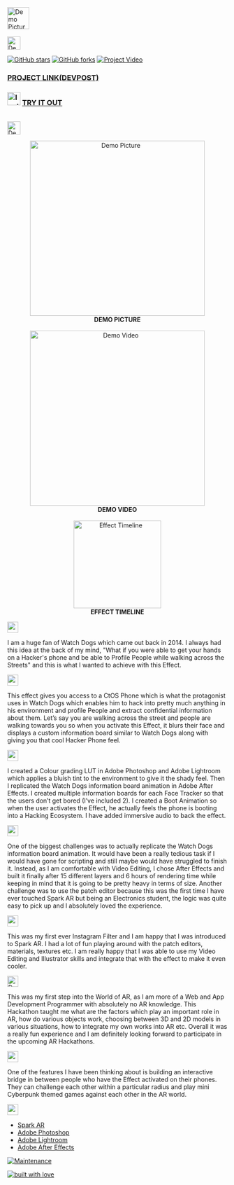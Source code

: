 


<img src="https://github.com/L3thal14/CtOS-Phone/blob/master/textures/READMETEXTS/title.png?raw=true" alt="Demo Picture" height="50" />
<br>
<br>
<img src="https://github.com/L3thal14/CtOS-Phone/blob/master/textures/READMETEXTS/fbhackathon.png?raw=true" alt="Demo Picture" height="30" />

[![GitHub stars](https://img.shields.io/github/stars/L3thal14/CtOS-Phone.svg?logo=github)]([https://github.com/L3thal-infosec/CtOS-Phone/stargazers](https://github.com/L3thal-infosec/CtOS-Phone/stargazers)) [![GitHub forks](https://img.shields.io/github/forks/L3thal14/CtOS-Phone.svg?logo=github&color=teal)]([https://github.com/L3thal-infosec/CtOS-Phone/network/](https://github.com/L3thal-infosec/CtOS-Phone/network/))
[![Project Video](https://github.com/L3thal14/CtOS-Phone/blob/master/textures/READMETEXTS/yttemp.png)](https://www.youtube.com/watch?v=S1ZozMmvHzA)
<br>

### [PROJECT LINK(DEVPOST)](https://devpost.com/software/ctos-phone "Devpost")		
###  <img src="https://github.com/L3thal14/CtOS-Phone/blob/master/textures/SCREENSHOTS/instalogo.png?raw=true" alt="Instagram" height="30" /> [TRY IT OUT](https://www.instagram.com/ar/710049529540678/?ch=NTI0ODZmNDk4MjliODE4YjNlYzYzZWEyZWUzN2RlZjI%3D "Instagram")
<br>

<img src="https://github.com/L3thal14/CtOS-Phone/blob/master/textures/READMETEXTS/screenshots.png?raw=true" alt="Demo Picture" height="30" />
<br>
<p align="center">
  <img src="https://github.com/L3thal14/CtOS-Phone/blob/master/textures/SCREENSHOTS/demopic.jpg?raw=true" alt="Demo Picture" height="400" />  
  <br>
 <b> DEMO PICTURE </b>
<br>
<br>
   <img src="https://github.com/L3thal14/CtOS-Phone/blob/master/textures/SCREENSHOTS/instademogif.gif?raw=true" alt="Demo Video" height="400" />
 <br>
  <b> DEMO VIDEO </b>
  <br>
  <br>
	  <img src="https://github.com/L3thal14/CtOS-Phone/blob/master/textures/READMETEXTS/table.png?raw=true" alt="Effect Timeline" height="200" />
	   <br>
  <b> EFFECT TIMELINE</b>
</p>


<img src="https://github.com/L3thal14/CtOS-Phone/blob/master/textures/READMETEXTS/inspiration.png?raw=true" height="25" />

I am a huge fan of Watch Dogs which came out back in 2014. I always had this idea at the back of my mind, "What if you were able to get your hands on a Hacker's phone and be able to Profile People while walking across the Streets" and this is what I wanted to achieve with this Effect.

<img src="https://github.com/L3thal14/CtOS-Phone/blob/master/textures/READMETEXTS/whatitdoes.png?raw=true" height="25" />

This effect gives you access to a CtOS Phone which is what the protagonist uses in Watch Dogs which enables him to hack into pretty much anything in his environment and profile People and extract confidential information about them. Let’s say you are walking across the street and people are walking towards you so when you activate this Effect, it blurs their face and displays a custom information board similar to Watch Dogs along with giving you that cool Hacker Phone feel.

<img src="https://github.com/L3thal14/CtOS-Phone/blob/master/textures/READMETEXTS/howibuilti.png?raw=true" height="25" />

I created a Colour grading LUT in Adobe Photoshop and Adobe Lightroom which applies a bluish tint to the environment to give it the shady feel. Then I replicated the Watch Dogs information board animation in Adobe After Effects. I created multiple information boards for each Face Tracker so that the users don’t get bored (I’ve included 2). I created a Boot Animation so when the user activates the Effect, he actually feels the phone is booting into a Hacking Ecosystem. I have added immersive audio to back the effect.

<img src="https://github.com/L3thal14/CtOS-Phone/blob/master/textures/READMETEXTS/challenges.png?raw=true" height="25" />

One of the biggest challenges was to actually replicate the Watch Dogs information board animation. It would have been a really tedious task if I would have gone for scripting and still maybe would have struggled to finish it. Instead, as I am comfortable with Video Editing, I chose After Effects and built it finally after 15 different layers and 6 hours of rendering time while keeping in mind that it is going to be pretty heavy in terms of size. Another challenge was to use the patch editor because this was the first time I have ever touched Spark AR but being an Electronics student, the logic was quite easy to pick up and I absolutely loved the experience.

<img src="https://github.com/L3thal14/CtOS-Phone/blob/master/textures/READMETEXTS/accomplishments.png?raw=true" height="25" />

This was my first ever Instagram Filter and I am happy that I was introduced to Spark AR. I had a lot of fun playing around with the patch editors, materials, textures etc. I am really happy that I was able to use my Video Editing and Illustrator skills and integrate that with the effect to make it even cooler.

<img src="https://github.com/L3thal14/CtOS-Phone/blob/master/textures/READMETEXTS/whatilearned.png?raw=true" alt="Demo Picture" height="25" />

This was my first step into the World of AR, as I am more of a Web and App Development Programmer with absolutely no AR knowledge. This Hackathon taught me what are the factors which play an important role in AR, how do various objects work, choosing between 3D and 2D models in various situations, how to integrate my own works into AR etc. Overall it was a really fun experience and I am definitely looking forward to participate in the upcoming AR Hackathons.

<img src="https://github.com/L3thal14/CtOS-Phone/blob/master/textures/READMETEXTS/whatsnext.png?raw=true" height="25" />

One of the features I have been thinking about is building an interactive bridge in between people who have the Effect activated on their phones. They can challenge each other within a particular radius and play mini Cyberpunk themed games against each other in the AR world.

<img src="https://github.com/L3thal14/CtOS-Phone/blob/master/textures/READMETEXTS/resources.png?raw=true" height="25" />

 - [Spark AR](https://sparkar.facebook.com/ar-studio/ "Spark AR")
 - [Adobe Photoshop](https://www.photoshop.com/en "Photoshop")
 - [Adobe Lightroom](https://www.adobe.com/in/products/photoshop-lightroom.html "Lightroom")
 - [Adobe After Effects](https://www.adobe.com/in/products/aftereffects.html "After Effects")



[![Maintenance](https://img.shields.io/maintenance/yes/2020?color=green&logo=github)](https://github.com/L3thal14)



[![built with love](https://forthebadge.com/images/badges/built-with-love.svg)](https://github.com/L3thal14)
